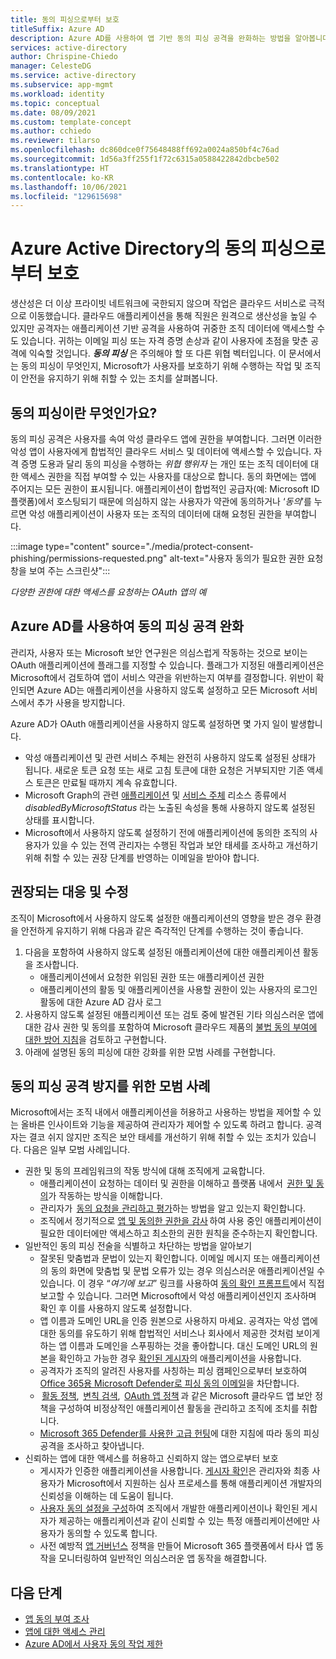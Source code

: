 ```yaml
---
title: 동의 피싱으로부터 보호
titleSuffix: Azure AD
description: Azure AD를 사용하여 앱 기반 동의 피싱 공격을 완화하는 방법을 알아봅니다.
services: active-directory
author: Chrispine-Chiedo
manager: CelesteDG
ms.service: active-directory
ms.subservice: app-mgmt
ms.workload: identity
ms.topic: conceptual
ms.date: 08/09/2021
ms.custom: template-concept
ms.author: cchiedo
ms.reviewer: tilarso
ms.openlocfilehash: dc860dce0f75648488ff692a0024a850bf4c76ad
ms.sourcegitcommit: 1d56a3ff255f1f72c6315a0588422842dbcbe502
ms.translationtype: HT
ms.contentlocale: ko-KR
ms.lasthandoff: 10/06/2021
ms.locfileid: "129615698"
---
```

# <a name="protecting-against-consent-phishing-in-azure-active-directory"></a>Azure Active Directory의 동의 피싱으로부터 보호

생산성은 더 이상 프라이빗 네트워크에 국한되지 않으며 작업은 클라우드 서비스로 극적으로 이동했습니다. 클라우드 애플리케이션을 통해 직원은 원격으로 생산성을 높일 수 있지만 공격자는 애플리케이션 기반 공격을 사용하여 귀중한 조직 데이터에 액세스할 수도 있습니다. 귀하는 이메일 피싱 또는 자격 증명 손상과 같이 사용자에 초점을 맞춘 공격에 익숙할 것입니다. ***동의 피싱*** 은 주의해야 할 또 다른 위협 벡터입니다.
이 문서에서는 동의 피싱이 무엇인지, Microsoft가 사용자를 보호하기 위해 수행하는 작업 및 조직이 안전을 유지하기 위해 취할 수 있는 조치를 살펴봅니다.

## <a name="what-is-consent-phishing"></a>동의 피싱이란 무엇인가요?

동의 피싱 공격은 사용자를 속여 악성 클라우드 앱에 권한을 부여합니다. 그러면 이러한 악성 앱이 사용자에게 합법적인 클라우드 서비스 및 데이터에 액세스할 수 있습니다. 자격 증명 도용과 달리 동의 피싱을 수행하는 *위협 행위자* 는 개인 또는 조직 데이터에 대한 액세스 권한을 직접 부여할 수 있는 사용자를 대상으로 합니다. 동의 화면에는 앱에 주어지는 모든 권한이 표시됩니다. 애플리케이션이 합법적인 공급자(예: Microsoft ID 플랫폼)에서 호스팅되기 때문에 의심하지 않는 사용자가 약관에 동의하거나 ‘*동의*’를 누르면 악성 애플리케이션이 사용자 또는 조직의 데이터에 대해 요청된 권한을 부여합니다.

:::image type="content" source="./media/protect-consent-phishing/permissions-requested.png" alt-text="사용자 동의가 필요한 권한 요청 창을 보여 주는 스크린샷":::

*다양한 권한에 대한 액세스를 요청하는 OAuth 앱의 예*

## <a name="mitigating-consent-phishing-attacks-using-azure-ad"></a>Azure AD를 사용하여 동의 피싱 공격 완화

관리자, 사용자 또는 Microsoft 보안 연구원은 의심스럽게 작동하는 것으로 보이는 OAuth 애플리케이션에 플래그를 지정할 수 있습니다. 플래그가 지정된 애플리케이션은 Microsoft에서 검토하여 앱이 서비스 약관을 위반하는지 여부를 결정합니다. 위반이 확인되면 Azure AD는 애플리케이션을 사용하지 않도록 설정하고 모든 Microsoft 서비스에서 추가 사용을 방지합니다.

Azure AD가 OAuth 애플리케이션을 사용하지 않도록 설정하면 몇 가지 일이 발생합니다.
- 악성 애플리케이션 및 관련 서비스 주체는 완전히 사용하지 않도록 설정된 상태가 됩니다. 새로운 토큰 요청 또는 새로 고침 토큰에 대한 요청은 거부되지만 기존 액세스 토큰은 만료될 때까지 계속 유효합니다.
- Microsoft Graph의 관련 [애플리케이션](/graph/api/resources/application?view=graph-rest-1.0&preserve-view=true) 및 [서비스 주체](/graph/api/resources/serviceprincipal?view=graph-rest-1.0&preserve-view=true) 리소스 종류에서 *disabledByMicrosoftStatus* 라는 노출된 속성을 통해 사용하지 않도록 설정된 상태를 표시합니다.
- Microsoft에서 사용하지 않도록 설정하기 전에 애플리케이션에 동의한 조직의 사용자가 있을 수 있는 전역 관리자는 수행된 작업과 보안 태세를 조사하고 개선하기 위해 취할 수 있는 권장 단계를 반영하는 이메일을 받아야 합니다.

## <a name="recommended-response-and-remediation"></a>권장되는 대응 및 수정

조직이 Microsoft에서 사용하지 않도록 설정한 애플리케이션의 영향을 받은 경우 환경을 안전하게 유지하기 위해 다음과 같은 즉각적인 단계를 수행하는 것이 좋습니다.

1. 다음을 포함하여 사용하지 않도록 설정된 애플리케이션에 대한 애플리케이션 활동을 조사합니다.
    - 애플리케이션에서 요청한 위임된 권한 또는 애플리케이션 권한
    - 애플리케이션의 활동 및 애플리케이션을 사용할 권한이 있는 사용자의 로그인 활동에 대한 Azure AD 감사 로그
1. 사용하지 않도록 설정된 애플리케이션 또는 검토 중에 발견된 기타 의심스러운 앱에 대한 감사 권한 및 동의를 포함하여 Microsoft 클라우드 제품의 [불법 동의 부여에 대한 방어 지침](/microsoft-365/security/office-365-security/detect-and-remediate-illicit-consent-grants)을 검토하고 구현합니다.
1. 아래에 설명된 동의 피싱에 대한 강화를 위한 모범 사례를 구현합니다.


## <a name="best-practices-for-hardening-against-consent-phishing-attacks"></a>동의 피싱 공격 방지를 위한 모범 사례

Microsoft에서는 조직 내에서 애플리케이션을 허용하고 사용하는 방법을 제어할 수 있는 올바른 인사이트와 기능을 제공하여 관리자가 제어할 수 있도록 하려고 합니다. 공격자는 결코 쉬지 않지만 조직은 보안 태세를 개선하기 위해 취할 수 있는 조치가 있습니다. 다음은 일부 모범 사례입니다.

* 권한 및 동의 프레임워크의 작동 방식에 대해 조직에게 교육합니다.
    - 애플리케이션이 요청하는 데이터 및 권한을 이해하고 플랫폼 내에서  [권한 및 동의](../develop/v2-permissions-and-consent.md)가 작동하는 방식을 이해합니다.
    - 관리자가  [동의 요청을 관리하고 평가](./manage-consent-requests.md)하는 방법을 알고 있는지 확인합니다.
    - 조직에서 정기적으로 [앱 및 동의한 권한을 감사](../../security/fundamentals/steps-secure-identity.md#audit-apps-and-consented-permissions) 하여 사용 중인 애플리케이션이 필요한 데이터에만 액세스하고 최소한의 권한 원칙을 준수하는지 확인합니다.
* 일반적인 동의 피싱 전술을 식별하고 차단하는 방법을 알아보기
    - 잘못된 맞춤법과 문법이 있는지 확인합니다. 이메일 메시지 또는 애플리케이션의 동의 화면에 맞춤법 및 문법 오류가 있는 경우 의심스러운 애플리케이션일 수 있습니다. 이 경우 “*여기에 보고*” 링크를 사용하여 [동의 확인 프롬프트](../develop/application-consent-experience.md#building-blocks-of-the-consent-prompt)에서 직접 보고할 수 있습니다. 그러면 Microsoft에서 악성 애플리케이션인지 조사하며 확인 후 이를 사용하지 않도록 설정합니다.
    - 앱 이름과 도메인 URL을 인증 원본으로 사용하지 마세요. 공격자는 악성 앱에 대한 동의를 유도하기 위해 합법적인 서비스나 회사에서 제공한 것처럼 보이게 하는 앱 이름과 도메인을 스푸핑하는 것을 좋아합니다. 대신 도메인 URL의 원본을 확인하고 가능한 경우 [확인된 게시자](../develop/publisher-verification-overview.md)의 애플리케이션을 사용합니다.
    - 공격자가 조직의 알려진 사용자를 사칭하는 피싱 캠페인으로부터 보호하여 [Office 365용 Microsoft Defender로 피싱 동의 이메일](/microsoft-365/security/office-365-security/set-up-anti-phishing-policies#impersonation-settings-in-anti-phishing-policies-in-microsoft-defender-for-office-365)을 차단합니다.
    -  [활동 정책](/cloud-app-security/user-activity-policies),  [변칙 검색](/cloud-app-security/anomaly-detection-policy),  [OAuth 앱 정책](/cloud-app-security/app-permission-policy) 과 같은 Microsoft 클라우드 앱 보안 정책을 구성하여 비정상적인 애플리케이션 활동을 관리하고 조직에 조치를 취합니다.
    - [Microsoft 365 Defender를 사용한 고급 헌팅](/microsoft-365/security/defender/advanced-hunting-overview)에 대한 지침에 따라 동의 피싱 공격을 조사하고 찾아냅니다.
* 신뢰하는 앱에 대한 액세스를 허용하고 신뢰하지 않는 앱으로부터 보호
    - 게시자가 인증한 애플리케이션을 사용합니다. [게시자 확인](../develop/publisher-verification-overview.md)은 관리자와 최종 사용자가 Microsoft에서 지원하는 심사 프로세스를 통해 애플리케이션 개발자의 신뢰성을 이해하는 데 도움이 됩니다.
    - [사용자 동의 설정을 구성](./configure-user-consent.md?tabs=azure-portal)하여 조직에서 개발한 애플리케이션이나 확인된 게시자가 제공하는 애플리케이션과 같이 신뢰할 수 있는 특정 애플리케이션에만 사용자가 동의할 수 있도록 합니다.
    - 사전 예방적 [앱 거버넌스](/microsoft-365/compliance/app-governance-manage-app-governance) 정책을 만들어 Microsoft 365 플랫폼에서 타사 앱 동작을 모니터링하여 일반적인 의심스러운 앱 동작을 해결합니다.

## <a name="next-steps"></a>다음 단계

* [앱 동의 부여 조사](/security/compass/incident-response-playbook-app-consent)
* [앱에 대한 액세스 관리](./what-is-access-management.md)
* [Azure AD에서 사용자 동의 작업 제한](../../security/fundamentals/steps-secure-identity.md#restrict-user-consent-operations)